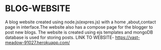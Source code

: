 # BLOG-WEBSITE

A blog website created using node.js(expres.js) with a home ,about,contact page in interface.The website also has a compose page for the blogger to post new blogs.
The website is created using ejs templates and mongoDB database is used for storing posts.
LINK TO WEBSITE- https://vast-meadow-91027.herokuapp.com/
